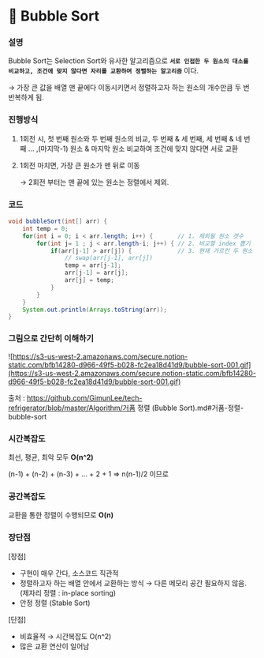# 📌 Bubble Sort

### 설명

Bubble Sort는 Selection Sort와 유사한 알고리즘으로 **`서로 인접한 두 원소의 대소를 비교하고, 조건에 맞지 않다면 자리를 교환하며 정렬하는 알고리즘`** 이다.

→ 가장 큰 값을 배열 맨 끝에다 이동시키면서 정렬하고자 하는 원소의 개수만큼 두 번 반복하게 됨.

### 진행방식

1. 1회전 시, 첫 번째 원소와 두 번째 원소의 비교, 두 번째 & 세 번째, 세 번째 & 네 번째 ... ,(마지막-1) 원소 & 마지막 원소 비교하여 조건에 맞지 않다면 서로 교환

2. 1회전 마치면, 가장 큰 원소가 맨 뒤로 이동

   → 2회전 부터는 맨 끝에 있는 원소는 정렬에서 제외.

### 코드

```java
void bubbleSort(int[] arr) {
    int temp = 0;
	for(int i = 0; i < arr.length; i++) {       // 1. 제외될 원소 갯수
		for(int j= 1 ; j < arr.length-i; j++) { // 2. 비교할 index 뽑기
			if(arr[j-1] > arr[j]) {             // 3. 현재 가르킨 두 원소 비교
                // swap(arr[j-1], arr[j])
				temp = arr[j-1];
				arr[j-1] = arr[j];
				arr[j] = temp;
			}
		}
	}
	System.out.println(Arrays.toString(arr));
}
```

### 그림으로 간단히 이해하기

![https://s3-us-west-2.amazonaws.com/secure.notion-static.com/bfb14280-d966-49f5-b028-fc2ea18d41d9/bubble-sort-001.gif](https://s3-us-west-2.amazonaws.com/secure.notion-static.com/bfb14280-d966-49f5-b028-fc2ea18d41d9/bubble-sort-001.gif)

출처 : https://github.com/GimunLee/tech-refrigerator/blob/master/Algorithm/거품 정렬 (Bubble Sort).md#거품-정렬-bubble-sort

### 시간복잡도

최선, 평균, 최악 모두 **O(n^2)**

(n-1) + (n-2) + (n-3) + ... + 2 + 1 ⇒ n(n-1)/2 이므로

### 공간복잡도

교환을 통한 정렬이 수행되므로 **O(n)**

### 장단점

[장점]

- 구현이 매우 간다, 소스코드 직관적
- 정렬하고자 하는 배열 안에서 교환하는 방식 → 다른 메모리 공간 필요하지 않음. (제자리 정렬 : in-place sorting)
- 안정 정렬 (Stable Sort)

[단점]

- 비효율적 → 시간복잡도 O(n^2)
- 많은 교환 연산이 일어남